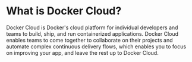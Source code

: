 # What is Docker Cloud?

Docker Cloud is Docker's cloud platform for individual developers and teams to build, ship, and run containerized applications. Docker Cloud enables teams to come together to collaborate on their projects and automate complex continuous delivery flows, which enables you to focus on improving your app, and leave the rest up to Docker Cloud.
